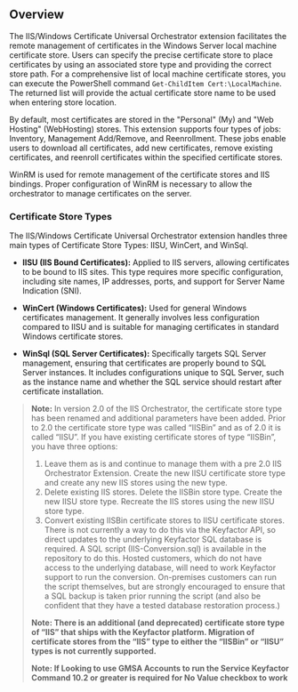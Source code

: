 ## Overview

The IIS/Windows Certificate Universal Orchestrator extension facilitates the remote management of certificates in the Windows Server local machine certificate store. Users can specify the precise certificate store to place certificates by using an associated store type and providing the correct store path. For a comprehensive list of local machine certificate stores, you can execute the PowerShell command `Get-ChildItem Cert:\LocalMachine`. The returned list will provide the actual certificate store name to be used when entering store location.

By default, most certificates are stored in the "Personal" (My) and "Web Hosting" (WebHosting) stores. This extension supports four types of jobs: Inventory, Management Add/Remove, and Reenrollment. These jobs enable users to download all certificates, add new certificates, remove existing certificates, and reenroll certificates within the specified certificate stores.

WinRM is used for remote management of the certificate stores and IIS bindings. Proper configuration of WinRM is necessary to allow the orchestrator to manage certificates on the server.

### Certificate Store Types

The IIS/Windows Certificate Universal Orchestrator extension handles three main types of Certificate Store Types: IISU, WinCert, and WinSql.

- **IISU (IIS Bound Certificates):** Applied to IIS servers, allowing certificates to be bound to IIS sites. This type requires more specific configuration, including site names, IP addresses, ports, and support for Server Name Indication (SNI). 

- **WinCert (Windows Certificates):** Used for general Windows certificates management. It generally involves less configuration compared to IISU and is suitable for managing certificates in standard Windows certificate stores.

- **WinSql (SQL Server Certificates):** Specifically targets SQL Server management, ensuring that certificates are properly bound to SQL Server instances. It includes configurations unique to SQL Server, such as the instance name and whether the SQL service should restart after certificate installation.

> **Note:**
> In version 2.0 of the IIS Orchestrator, the certificate store type has been renamed and additional parameters have been added. Prior to 2.0 the certificate store type was called “IISBin” and as of 2.0 it is called “IISU”. If you have existing certificate stores of type “IISBin”, you have three options:
> 1. Leave them as is and continue to manage them with a pre 2.0 IIS Orchestrator Extension. Create the new IISU certificate store type and create any new IIS stores using the new type.
> 1. Delete existing IIS stores. Delete the IISBin store type. Create the new IISU store type. Recreate the IIS stores using the new IISU store type.
> 1. Convert existing IISBin certificate stores to IISU certificate stores. There is not currently a way to do this via the Keyfactor API, so direct updates to the underlying Keyfactor SQL database is required. A SQL script (IIS-Conversion.sql) is available in the repository to do this. Hosted customers, which do not have access to the underlying database, will need to work Keyfactor support to run the conversion. On-premises customers can run the script themselves, but are strongly encouraged to ensure that a SQL backup is taken prior running the script (and also be confident that they have a tested database restoration process.)
>
> **Note: There is an additional (and deprecated) certificate store type of “IIS” that ships with the Keyfactor platform. Migration of certificate stores from the “IIS” type to either the “IISBin” or “IISU” types is not currently supported.**
>
> **Note: If Looking to use GMSA Accounts to run the Service Keyfactor Command 10.2 or greater is required for No Value checkbox to work**
